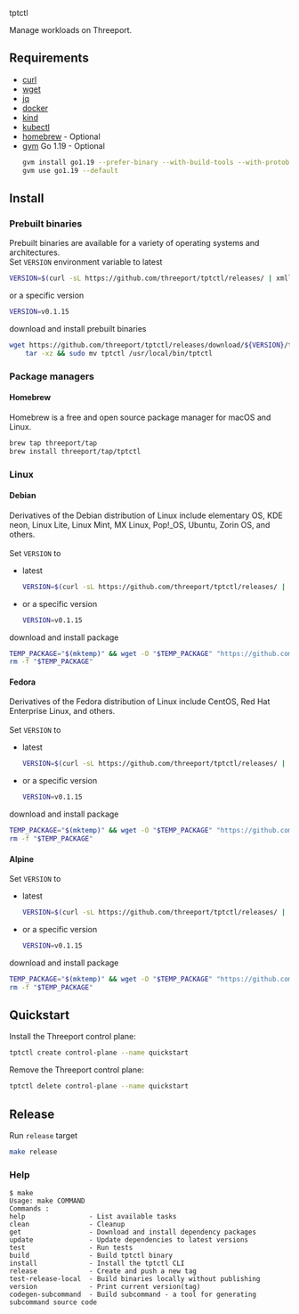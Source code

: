 tptctl

Manage workloads on Threeport.

## Requirements

* [curl](https://help.ubidots.com/en/articles/2165289-learn-how-to-install-run-curl-on-windows-macosx-linux)
* [wget](https://www.gnu.org/software/wget/)
* [jq](https://github.com/stedolan/jq/wiki/Installation)
* [docker](https://docs.docker.com/engine/install/)
* [kind](https://kind.sigs.k8s.io/docs/user/quick-start/#installation)
* [kubectl](https://kubernetes.io/docs/tasks/tools/#kubectl)
* [homebrew](https://brew.sh/) - Optional
* [gvm](https://github.com/moovweb/gvm) Go 1.19 - Optional
    ```bash
    gvm install go1.19 --prefer-binary --with-build-tools --with-protobuf
    gvm use go1.19 --default

## Install

### Prebuilt binaries

Prebuilt binaries are available for a variety of operating systems and architectures.</br>
Set `VERSION` environment variable to latest
```bash
VERSION=$(curl -sL https://github.com/threeport/tptctl/releases/ | xmllint -html -xpath '//a[contains(@href, "releases")]/text()' - 2> /dev/null | grep -P '^v' | head -n1)
```
or a specific version
```bash
VERSION=v0.1.15
```
download and install prebuilt binaries
```bash
wget https://github.com/threeport/tptctl/releases/download/${VERSION}/tptctl_${VERSION}_$(echo $(uname))_$(uname -m).tar.gz -O - |\
    tar -xz && sudo mv tptctl /usr/local/bin/tptctl
```

### Package managers
#### Homebrew
Homebrew is a free and open source package manager for macOS and Linux.

```bash
brew tap threeport/tap
brew install threeport/tap/tptctl
```

### Linux

#### Debian
Derivatives of the Debian distribution of Linux include elementary OS, KDE neon, Linux Lite, Linux Mint, MX Linux, Pop!_OS, Ubuntu, Zorin OS, and others.</br></br>
Set `VERSION` to 
* latest
    ```bash
    VERSION=$(curl -sL https://github.com/threeport/tptctl/releases/ | xmllint -html -xpath '//a[contains(@href, "releases")]/text()' - 2> /dev/null | grep -P '^v' | head -n1)
    ```
* or a specific version
    ```bash
    VERSION=v0.1.15
    ```
download and install package
```bash
TEMP_PACKAGE="$(mktemp)" && wget -O "$TEMP_PACKAGE" "https://github.com/threeport/tptctl/releases/download/${VERSION}/tptctl_${VERSION}_$(uname -m | sed -E 's/^(aarch64|aarch64_be|armv6l|armv7l|armv8b|armv8l)$$/arm64/g' | sed -E 's/^x86_64$$/amd64/g').deb" && sudo apt -i "$TEMP_PACKAGE"
rm -f "$TEMP_PACKAGE"
```

#### Fedora
Derivatives of the Fedora distribution of Linux include CentOS, Red Hat Enterprise Linux, and others.</br></br>
Set `VERSION` to
* latest
    ```bash
    VERSION=$(curl -sL https://github.com/threeport/tptctl/releases/ | xmllint -html -xpath '//a[contains(@href, "releases")]/text()' - 2> /dev/null | grep -P '^v' | head -n1)
    ```
* or a specific version
    ```bash
    VERSION=v0.1.15
    ```
download and install package
```bash
TEMP_PACKAGE="$(mktemp)" && wget -O "$TEMP_PACKAGE" "https://github.com/threeport/tptctl/releases/download/${VERSION}/tptctl_${VERSION}_$(uname -m | sed -E 's/^(aarch64|aarch64_be|armv6l|armv7l|armv8b|armv8l)$$/arm64/g' | sed -E 's/^x86_64$$/amd64/g').rpm" && sudo dnf -y "$TEMP_PACKAGE"
rm -f "$TEMP_PACKAGE"
```

#### Alpine

Set `VERSION` to
* latest
    ```bash
    VERSION=$(curl -sL https://github.com/threeport/tptctl/releases/ | xmllint -html -xpath '//a[contains(@href, "releases")]/text()' - 2> /dev/null | grep -P '^v' | head -n1)
    ```
* or a specific version
    ```bash
    VERSION=v0.1.15
    ```
download and install package
```bash
TEMP_PACKAGE="$(mktemp)" && wget -O "$TEMP_PACKAGE" "https://github.com/threeport/tptctl/releases/download/${VERSION}/tptctl_${VERSION}_$(uname -m | sed -E 's/^(aarch64|aarch64_be|armv6l|armv7l|armv8b|armv8l)$$/arm64/g' | sed -E 's/^x86_64$$/amd64/g').apk" && sudo apk add --allow-untrusted "$TEMP_PACKAGE"
rm -f "$TEMP_PACKAGE"
```

## Quickstart

Install the Threeport control plane:

```bash
tptctl create control-plane --name quickstart
```

Remove the Threeport control plane:

```bash
tptctl delete control-plane --name quickstart
```

## Release
Run `release` target
```bash
make release
```

### Help

```text
$ make
Usage: make COMMAND
Commands :
help                - List available tasks
clean               - Cleanup
get                 - Download and install dependency packages
update              - Update dependencies to latest versions
test                - Run tests
build               - Build tptctl binary
install             - Install the tptctl CLI
release             - Create and push a new tag
test-release-local  - Build binaries locally without publishing
version             - Print current version(tag)
codegen-subcommand  - Build subcommand - a tool for generating subcommand source code
```
